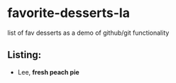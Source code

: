 # favorite-desserts-la
list of fav desserts as a demo of github/git functionality

## Listing:
- Lee, **fresh peach pie**
